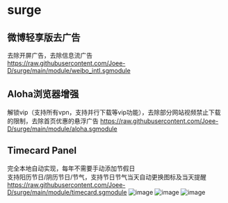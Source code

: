 # surge
## 微博轻享版去广告
去除开屏广告，去除信息流广告  
https://raw.githubusercontent.com/Joee-D/surge/main/module/weibo_intl.sgmodule
## Aloha浏览器增强
解锁vip（支持所有vpn，支持并行下载等vip功能），去除部分网站视频禁止下载的限制，去除首页优惠的悬浮广告 
https://raw.githubusercontent.com/Joee-D/surge/main/module/aloha.sgmodule

## Timecard Panel
完全本地自动实现，每年不需要手动添加节假日  
支持阳历节日/阴历节日/节气，支持节日节气当天自动更换图标及当天提醒  
https://raw.githubusercontent.com/Joee-D/surge/main/module/timecard.sgmodule 
![image](https://github.com/Joee-D/surge/assets/32849562/3517b06a-2122-46ef-9da3-b951b3f44471)
![image](https://github.com/Joee-D/surge/assets/32849562/22d6d722-5b8e-4897-a73c-f57b2d6697b8)
![image](https://github.com/Joee-D/surge/assets/32849562/6e154705-fda7-4166-856c-eab5a4517cd4)



